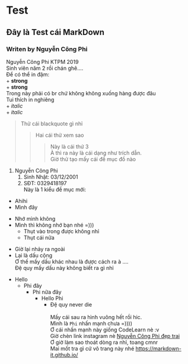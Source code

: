 Test
========================
## Đây là Test cái MarkDown <br>
### Writen by Nguyễn Công Phi

Nguyễn Công Phi KTPM 2019 <br> Sinh viên năm 2 rồi chán ghê....
<br>Để có thể in đậm:
    <br>+ **strong**
    <br>+ __strong__
<br>Trong này phải có br chứ không không xuống hàng được đâu
<br>Tui thích in nghiêng
    <br>+ *italic*
    <br>+ _italic_
> Thử cái blackquote gì nhỉ 
>> Hai cái thử xem sao
>>> Này là cái thứ 3
<br> À thì ra này là cái dạng như trích dẫn.
<br> Giờ thử tạo mấy cái đề mục đồ nào
1. Nguyễn Công Phi
    1. Sinh Nhật: 03/12/2001
    2. SĐT: 0329418197
<br> Này là 1 kiểu đề mục mới:
* Ahihi
* Mình đây 
- Nhớ mình không 
- Mình thì không nhớ bạn nhé =)))
    - Thụt vào trong được không nhỉ
    - Thụt cái nữa
+ Giờ lại nhảy ra ngoài
+ Lại là dấu cộng
<br> Ơ thế mấy dấu khác nhau là được cách ra à ....
<br> Đệ quy mấy dấu này không biết ra gì nhỉ
- Hello
    - Phi đây
        - Phi nữa đây
            - Hello Phi
                - Đệ quy never die               
<br> Mấy cái sau ra hình vuông hết rồi hic.
<br> Mình là `Phi` nhấn mạnh chưa =))))
<br> Ơ cái nhấn mạnh này giống CodeLearn nè :v
<br> Giờ chèn link instagram nè [Nguyễn Công Phi đẹp trai](https://www.instagram.com/nguyencongphi312/)
<br> Ơ giờ làm sao thoát dòng ra nhỉ, toang cmnr
<br> Mai mốt tra gì cứ vô trang này nhé <https://markdown-it.github.io/>